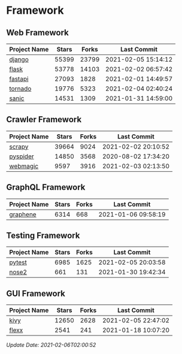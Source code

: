 # Framework

## Web Framework
| Project Name | Stars | Forks | Last Commit |
| ------------ | ----- | ----- | ----------- |
| [django](https://github.com/django/django) | 55399 | 23799 | 2021-02-05 15:14:12 |
| [flask](https://github.com/pallets/flask) | 53778 | 14103 | 2021-02-02 06:57:42 |
| [fastapi](https://github.com/tiangolo/fastapi) | 27093 | 1828 | 2021-02-01 14:49:57 |
| [tornado](https://github.com/tornadoweb/tornado) | 19776 | 5323 | 2021-02-04 02:40:24 |
| [sanic](https://github.com/sanic-org/sanic) | 14531 | 1309 | 2021-01-31 14:59:00 |

## Crawler Framework
| Project Name | Stars | Forks | Last Commit |
| ------------ | ----- | ----- | ----------- |
| [scrapy](https://github.com/scrapy/scrapy) | 39664 | 9024 | 2021-02-02 20:10:52 |
| [pyspider](https://github.com/binux/pyspider) | 14850 | 3568 | 2020-08-02 17:34:20 |
| [webmagic](https://github.com/code4craft/webmagic) | 9597 | 3916 | 2021-02-03 02:13:50 |

## GraphQL Framework
| Project Name | Stars | Forks | Last Commit |
| ------------ | ----- | ----- | ----------- |
| [graphene](https://github.com/graphql-python/graphene) | 6314 | 668 | 2021-01-06 09:58:19 |

## Testing Framework
| Project Name | Stars | Forks | Last Commit |
| ------------ | ----- | ----- | ----------- |
| [pytest](https://github.com/pytest-dev/pytest) | 6985 | 1625 | 2021-02-05 20:03:58 |
| [nose2](https://github.com/nose-devs/nose2) | 661 | 131 | 2021-01-30 19:42:34 |

## GUI Framework
| Project Name | Stars | Forks | Last Commit |
| ------------ | ----- | ----- | ----------- |
| [kivy](https://github.com/kivy/kivy) | 12650 | 2628 | 2021-02-05 22:47:02 |
| [flexx](https://github.com/flexxui/flexx) | 2541 | 241 | 2021-01-18 10:07:20 |

*Update Date: 2021-02-06T02:00:52*